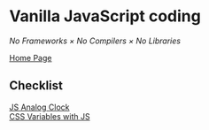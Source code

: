 # Vanilla JavaScript coding

_No Frameworks × No Compilers × No Libraries_

[Home Page](https://gene-int32.github.io/javascript-coding/)

## Checklist

[JS Analog Clock](https://gene-int32.github.io/javascript-coding/001_js-analog-clock/)  
[CSS Variables with JS](https://gene-int32.github.io/javascript-coding/002_css-variables-js/)
